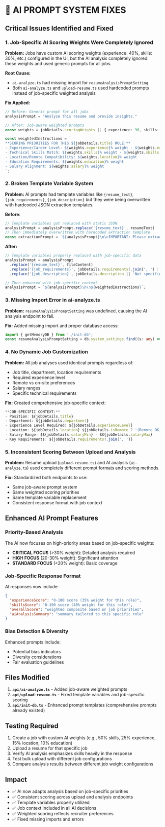 # 🚨 AI PROMPT SYSTEM FIXES

## **Critical Issues Identified and Fixed**

### **1. Job-Specific AI Scoring Weights Were Completely Ignored**
**Problem:** Jobs have custom AI scoring weights (experience: 40%, skills: 30%, etc.) configured in the UI, but the AI analysis completely ignored these weights and used generic prompts for all jobs.

**Root Cause:** 
- `ai-analyze.ts` had missing import for `resumeAnalysisPromptSetting`
- Both `ai-analyze.ts` and `upload-resume.ts` used hardcoded prompts instead of job-specific weighted analysis

**Fix Applied:**
```typescript
// Before: Generic prompt for all jobs
analysisPrompt = "Analyze this resume and provide insights."

// After: Job-aware weighted prompts  
const weights = jobDetails.scoringWeights || { experience: 30, skills: 30, location: 15, education: 15, salary: 10 };

const weightedInstructions = `
**SCORING PRIORITIES FOR THIS ${jobDetails.title} ROLE:**
- Experience/Career Level: ${weights.experience}% weight - ${weights.experience > 30 ? 'CRITICAL FOCUS' : 'HIGH FOCUS'}
- Technical Skills Match: ${weights.skills}% weight - ${weights.skills > 30 ? 'CRITICAL FOCUS' : 'HIGH FOCUS'}
- Location/Remote Compatibility: ${weights.location}% weight
- Education Requirements: ${weights.education}% weight  
- Salary Alignment: ${weights.salary}% weight
`;
```

### **2. Broken Template Variable System**
**Problem:** AI prompts had template variables like `{resume_text}`, `{job_requirements}`, `{job_description}` but they were being overwritten with hardcoded JSON extraction templates.

**Before:**
```typescript
// Template variables got replaced with static JSON
analysisPrompt = analysisPrompt.replace('{resume_text}', resumeText)
// Then immediately overwritten with hardcoded extraction template
const extractionPrompt = `${analysisPrompt}\n\nIMPORTANT: Please extract...{hardcoded JSON}`
```

**After:**
```typescript
// Template variables properly replaced with job-specific data
analysisPrompt = analysisPrompt
  .replace('{resume_text}', fileContent)
  .replace('{job_requirements}', jobDetails.requirements?.join(', ') || 'Not specified')
  .replace('{job_description}', jobDetails.description || 'Not specified');

// Then enhanced with job-specific context
analysisPrompt = `${analysisPrompt}\n\n${weightedInstructions}`;
```

### **3. Missing Import Error in ai-analyze.ts**
**Problem:** `resumeAnalysisPromptSetting` was undefined, causing the AI analysis endpoint to fail.

**Fix:** Added missing import and proper database access:
```typescript
import { getMemoryDB } from './init-db';
const resumeAnalysisPromptSetting = db.system_settings.find((s: any) => s.key === 'resume_analysis_prompt');
```

### **4. No Dynamic Job Customization**
**Problem:** All job analyses used identical prompts regardless of:
- Job title, department, location requirements
- Required experience level  
- Remote vs on-site preferences
- Salary ranges
- Specific technical requirements

**Fix:** Created comprehensive job-specific context:
```typescript
**JOB-SPECIFIC CONTEXT:**
- Position: ${jobDetails.title}
- Department: ${jobDetails.department}  
- Experience Level Required: ${jobDetails.experienceLevel}
- Location: ${jobDetails.location} ${jobDetails.isRemote ? '(Remote OK)' : '(On-site required)'}
- Salary Range: $${jobDetails.salaryMin} - $${jobDetails.salaryMax}
- Key Requirements: ${jobDetails.requirements?.join(', ')}
```

### **5. Inconsistent Scoring Between Upload and Analysis**
**Problem:** Resume upload (`upload-resume.ts`) and AI analysis (`ai-analyze.ts`) used completely different prompt formats and scoring methods.

**Fix:** Standardized both endpoints to use:
- Same job-aware prompt system
- Same weighted scoring priorities  
- Same template variable replacement
- Consistent response format with job context

## **Enhanced AI Prompt Features**

### **Priority-Based Analysis**
The AI now focuses on high-priority areas based on job-specific weights:
- **CRITICAL FOCUS** (>30% weight): Detailed analysis required
- **HIGH FOCUS** (20-30% weight): Significant attention  
- **STANDARD FOCUS** (<20% weight): Basic coverage

### **Job-Specific Response Format**
AI responses now include:
```json
{
  "experienceScore": "0-100 score (35% weight for this role)",
  "skillsScore": "0-100 score (40% weight for this role)",
  "overallScore": "weighted composite based on job priorities",
  "aiAnalysisSummary": "summary tailored to this specific role"
}
```

### **Bias Detection & Diversity**
Enhanced prompts include:
- Potential bias indicators
- Diversity considerations
- Fair evaluation guidelines

## **Files Modified**
1. **`api/ai-analyze.ts`** - Added job-aware weighted prompts
2. **`api/upload-resume.ts`** - Fixed template variables and job-specific scoring
3. **`api/init-db.ts`** - Enhanced prompt templates (comprehensive prompts already existed)

## **Testing Required**
1. Create a job with custom AI weights (e.g., 50% skills, 25% experience, 15% location, 10% education)
2. Upload a resume for that specific job  
3. Verify AI analysis emphasizes skills heavily in the response
4. Test bulk upload with different job configurations
5. Compare analysis results between different job weight configurations

## **Impact**
- ✅ AI now adapts analysis based on job-specific priorities
- ✅ Consistent scoring across upload and analysis endpoints  
- ✅ Template variables properly utilized
- ✅ Job context included in all AI decisions
- ✅ Weighted scoring reflects recruiter preferences
- ✅ Fixed missing imports and errors 